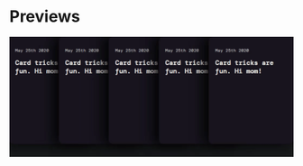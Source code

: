 # Previews

![cards upwards when hover and its sinbilings moving to the left because of it](/components/cards/cards.gif)
